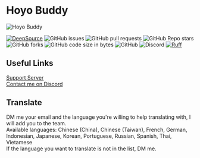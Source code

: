 # Hoyo Buddy
![Hoyo Buddy](https://i.imgur.com/x3UBpUa.png)  
  
[![DeepSource](https://app.deepsource.com/gh/seriaati/hoyo-buddy.svg/?label=active+issues&show_trend=false&token=4Ts26PMgmh_8kb1ZdqYuPVZf)](https://app.deepsource.com/gh/seriaati/hoyo-buddy/)
![GitHub issues](https://img.shields.io/github/issues/seriaati/hoyo-buddy)
![GitHub pull requests](https://img.shields.io/github/issues-pr/seriaati/hoyo-buddy)
![GitHub Repo stars](https://img.shields.io/github/stars/seriaati/hoyo-buddy)
![GitHub forks](https://img.shields.io/github/forks/seriaati/hoyo-buddy)
![GitHub code size in bytes](https://img.shields.io/github/languages/code-size/seriaati/hoyo-buddy)
![GitHub](https://img.shields.io/github/license/seriaati/hoyo-buddy)
![Discord](https://img.shields.io/discord/1000727526194298910?label=Discord%20Server&color=5865F2)
[![Ruff](https://img.shields.io/endpoint?url=https://raw.githubusercontent.com/astral-sh/ruff/main/assets/badge/v2.json)](https://github.com/astral-sh/ruff)


## Useful Links
[Support Server](https://dsc.gg/hoyo-buddy)  
[Contact me on Discord](https://discord.com/users/410036441129943050)

## Translate
DM me your email and the language you're willing to help translating with, I will add you to the team.  
Available languages: Chinese (China), Chinese (Taiwan), French, German, Indonesian, Japanese, Korean, Portuguese, Russian, Spanish, Thai, Vietamese  
If the language you want to translate is not in the list, DM me.

